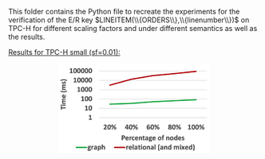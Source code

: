 This folder contains the Python file to recreate the experiments for the verification of the E/R key $LINEITEM(\\{ORDERS\\},\\{linenumber\\})$ on TPC-H for different scaling factors and under different semantics as well as the results.

<ins>Results for TPC-H small (sf=0.01):</ins>
<p align="center" width="100%">
<img src="./images/key_lineitem_sf=001.png" alt="Validation of E/R key on LINEITEM on TPC-H small" width ="60%"/>
</p>
